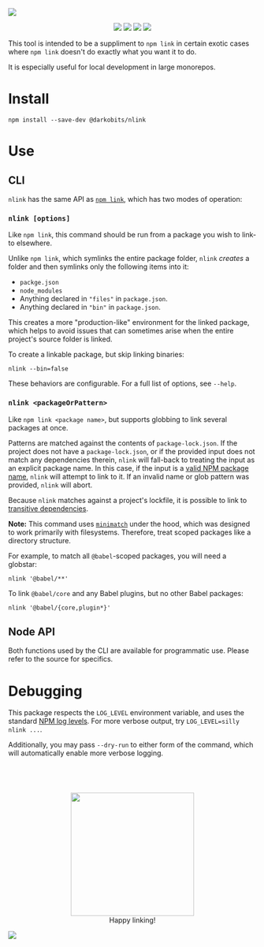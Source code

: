 <a href="#top" id="top">
  <img src="https://user-images.githubusercontent.com/441546/102331985-5b784e80-3f40-11eb-864c-1a8b6e00353b.png" style="max-width: 100%;">
</a>
<p align="center">
  <a href="https://www.npmjs.com/package/@darkobits/nlink"><img src="https://img.shields.io/npm/v/@darkobits/nlink.svg?style=flat-square"></a>
  <a href="https://travis-ci.com/github/darkobits/nlink"><img src="https://img.shields.io/travis/com/darkobits/nlink?style=flat-square"></a>
  <a href="https://david-dm.org/darkobits/nlink"><img src="https://img.shields.io/david/darkobits/nlink.svg?style=flat-square"></a>
  <a href="https://github.com/conventional-changelog/standard-version"><img src="https://img.shields.io/badge/conventional%20commits-1.0.0-027dc6.svg?style=flat-square"></a>
</p>

This tool is intended to be a suppliment to `npm link` in certain exotic cases where `npm link` doesn't do exactly what you want it to do.

It is especially useful for local development in large monorepos.

# Install

```
npm install --save-dev @darkobits/nlink
```

# Use

## CLI

`nlink` has the same API as [`npm link`](https://docs.npmjs.com/cli/link.html), which has two modes of operation:

### `nlink [options]`

Like `npm link`, this command should be run from a package you wish to link-to elsewhere.

Unlike `npm link`, which symlinks the entire package folder, `nlink` _creates_ a folder and then symlinks only the following items into it:

* `packge.json`
* `node_modules`
* Anything declared in `"files"` in `package.json`.
* Anything declared in `"bin"` in `package.json`.

This creates a more "production-like" environment for the linked package, which helps to avoid issues that can sometimes arise when the entire project's source folder is linked.

To create a linkable package, but skip linking binaries:

```
nlink --bin=false
```

These behaviors are configurable. For a full list of options, see `--help`.

### `nlink <packageOrPattern>`

Like `npm link <package name>`, but supports globbing to link several packages at once.

Patterns are matched against the contents of `package-lock.json`. If the project does not have a `package-lock.json`, or if the provided input does not match any dependencies therein, `nlink` will fall-back to treating the input as an explicit package name. In this case, if the input is a [valid NPM package name](https://github.com/npm/validate-npm-package-name), `nlink` will attempt to link to it. If an invalid name or glob pattern was provided, `nlink` will abort.

Because `nlink` matches against a project's lockfile, it is possible to link to [transitive dependencies](https://lexi-lambda.github.io/blog/2016/08/24/understanding-the-npm-dependency-model/).

**Note:** This command uses [`minimatch`](https://github.com/isaacs/minimatch) under the hood, which was designed to work primarily with filesystems. Therefore, treat scoped packages like a directory structure.

For example, to match all `@babel`-scoped packages, you will need a globstar:

```
nlink '@babel/**'
```

To link `@babel/core` and any Babel plugins, but no other Babel packages:

```
nlink '@babel/{core,plugin*}'
```

## Node API

Both functions used by the CLI are available for programmatic use. Please refer to the source for specifics.

# Debugging

This package respects the `LOG_LEVEL` environment variable, and uses the standard [NPM log levels](https://github.com/npm/npmlog#loglevelprefix-message-). For more verbose output, try `LOG_LEVEL=silly nlink ...`.

Additionally, you may pass `--dry-run` to either form of the command, which will automatically enable more verbose logging.

## &nbsp;

<p align="center">
  <img src="https://user-images.githubusercontent.com/441546/41495073-e120a3cc-70d3-11e8-81da-35f59501cd0e.jpg" width="250"><br>
  Happy linking!
</p>

<a href="#top">
  <img src="https://user-images.githubusercontent.com/441546/102322726-5e6d4200-3f34-11eb-89f2-c31624ab7488.png" style="max-width: 100%;">
</a>
